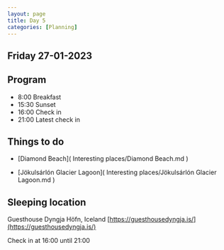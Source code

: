 ```yaml
--- 
layout: page
title: Day 5 
categories: [Planning] 
---
```

## Friday 27-01-2023

## Program
- 8:00 Breakfast
- 15:30 Sunset
- 16:00 Check in
- 21:00 Latest check in

## Things to do
- [Diamond Beach]( Interesting places/Diamond Beach.md ) 

- [Jökulsárlón Glacier Lagoon]( Interesting places/Jökulsárlón Glacier Lagoon.md ) 


## Sleeping location 
Guesthouse Dyngja
Höfn, Iceland
[https://guesthousedyngja.is/](https://guesthousedyngja.is/)

Check in at 16:00 until 21:00
